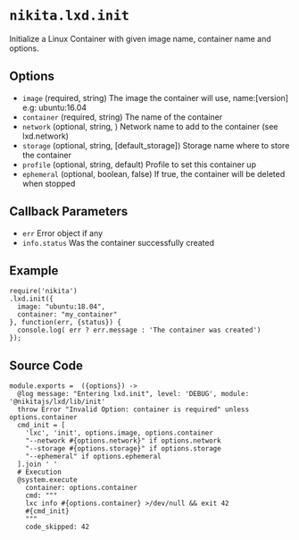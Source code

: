 
# `nikita.lxd.init`

Initialize a Linux Container with given image name, container name and options.

## Options

* `image` (required, string)
  The image the container will use, name:[version] e.g: ubuntu:16.04
* `container` (required, string)
  The name of the container
* `network` (optional, string, )
  Network name to add to the container (see lxd.network)
* `storage` (optional, string, [default_storage])
  Storage name where to store the container
* `profile` (optional, string, default)
  Profile to set this container up
* `ephemeral` (optional, boolean, false)
  If true, the container will be deleted when stopped

## Callback Parameters

* `err`
  Error object if any
* `info.status`
  Was the container successfully created

## Example

```
require('nikita')
.lxd.init({
  image: "ubuntu:18.04",
  container: "my_container"
}, function(err, {status}) {
  console.log( err ? err.message : 'The container was created')
});
```

## Source Code

    module.exports =  ({options}) ->
      @log message: "Entering lxd.init", level: 'DEBUG', module: '@nikitajs/lxd/lib/init'
      throw Error "Invalid Option: container is required" unless options.container
      cmd_init = [
        'lxc', 'init', options.image, options.container
        "--network #{options.network}" if options.network
        "--storage #{options.storage}" if options.storage
        "--ephemeral" if options.ephemeral
      ].join ' '
      # Execution
      @system.execute
        container: options.container
        cmd: """
        lxc info #{options.container} >/dev/null && exit 42
        #{cmd_init}
        """
        code_skipped: 42
